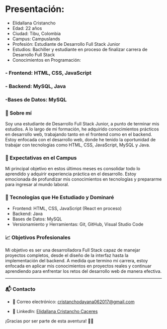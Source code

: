 # Presentación: 
- Elidallana Cristancho
- Edad: 22 años
- Ciudad: Tibu, Colombia
- Campus: Campuslands
- Profesión: Estudiante de Desarrollo Full Stack Junior 
- Estudios: Bachiller y estudiante en proceso de finalizar carrera de Desarrollo Full Stack
- Conocimientos en Programación:

### - Frontend: HTML, CSS, JavaScript
### - Backend: MySQL, Java
### -Bases de Datos: MySQL

### 🌱 Sobre mí
Soy una estudiante de Desarrollo Full Stack Junior, a punto de terminar mis estudios. A lo largo de mi formación, he adquirido conocimientos prácticos en desarrollo web, trabajando tanto en el frontend como en el backend. Estoy enfocada con el desarrollo web, donde he tenido la oportunidad de trabajar con tecnologías como HTML, CSS, JavaScript, MySQL y Java.

### 🎯 Expectativas en el Campus
Mi principal objetivo en estos últimos meses es consolidar todo lo aprendido y adquirir experiencia práctica en el desarrollo. Estoy emocionada de profundizar mis conocimientos en tecnologías y prepararme para ingresar al mundo laboral.

### 🔧 Tecnologías que He Estudiado y Dominaré
- Frontend: HTML, CSS, JavaScript (React en proceso)
- Backend: Java
- Bases de Datos: MySQL
- Versionamiento y Herramientas: Git, GitHub, Visual Studio Code
  
### 📈 Objetivos Profesionales
Mi objetivo es ser una desarrolladora Full Stack capaz de manejar proyectos completos, desde el diseño de la interfaz hasta la implementación del backend. A medida que termino mi carrera, estoy enfocada en aplicar mis conocimientos en proyectos reales y continuar aprendiendo para enfrentar los retos del desarrollo web de manera efectiva.
____
### 📬 Contacto
- 📧 Correo electrónico: cristanchodayana062017@gmail.com

- 💼 LinkedIn: [Elidallana Cristancho Caceres](https://www.linkedin.com/in/elidallanacristancho/)

¡Gracias por ser parte de esta aventura! 🚀✨
